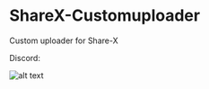 # ShareX-Customuploader
Custom uploader for Share-X

Discord:

![alt text](https://i.jimdegroot.me/hyzx00gm.png "Logo Title Text 1")
